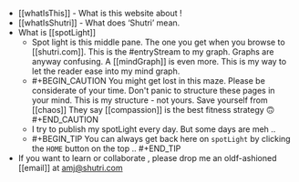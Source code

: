- [[whatIsThis]]  - What is this website about !
- [[whatIsShutri]]  - What does ‘Shutri’ mean.
- What is [[spotLight]]
	- Spot light is this middle pane.  The one you get when you browse to [[shutri.com]]. This is the #entryStream to my graph. Graphs are anyway confusing. A [[mindGraph]] is even more. This is my way to let the reader ease into my mind graph.
	- #+BEGIN_CAUTION
	  You might get lost in this maze.  Please be considerate of your time. 
	  Don't panic to structure these pages in your mind. This is my structure - not yours. Save yourself from [[chaos]]
	  They say [[compassion]] is the best fitness strategy 🙃
	  #+END_CAUTION
	- I try to publish my spotLight every day. But some days are meh ..
	- #+BEGIN_TIP
	  You can always get back here on `spotLight` by clicking the `HOME` button on the top ..
	  #+END_TIP
- If you want to learn or collaborate , please drop me an oldf-ashioned [[email]] at amj@shutri.com